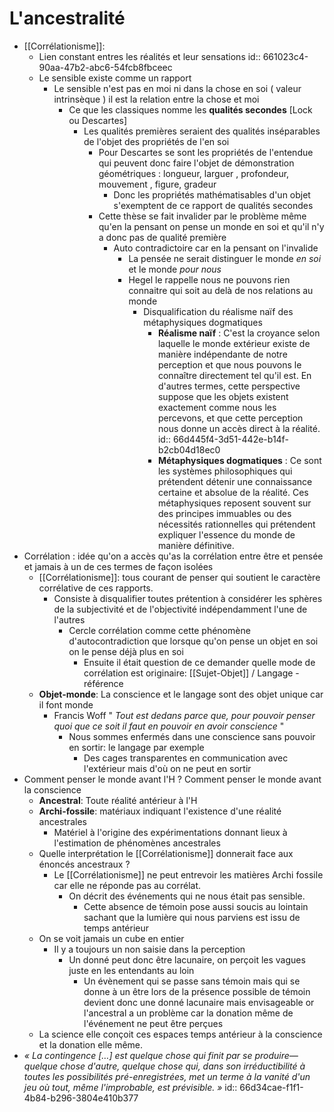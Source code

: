 # L'ancestralité
- [[Corrélationisme]]:
	- Lien constant entres les réalités et leur sensations
	  id:: 661023c4-90aa-47b2-abc6-54fcb8fbceec
	- Le sensible existe comme un rapport
		- Le sensible n'est pas en moi ni dans la chose en soi ( valeur intrinsèque ) il est la relation entre la chose et moi
			- Ce que les classiques nomme les **qualités secondes** [Lock ou Descartes]
				- Les qualités premières seraient des qualités inséparables de l'objet des propriétés de l'en soi
					- Pour Descartes se sont les propriétés de l'entendue qui peuvent donc faire l'objet de démonstration géométriques : longueur, larguer , profondeur, mouvement , figure, gradeur
						- Donc les propriétés mathématisables d'un objet s'exemptent de ce rapport de qualités secondes
					- Cette thèse se fait invalider par le problème même qu'en la pensant on pense un monde en soi et qu'il n'y a donc pas de qualité première
						- Auto contradictoire car en la pensant on l'invalide
							- La pensée ne serait distinguer le monde *en soi* et le monde *pour nous*
							- Hegel le rappelle nous ne pouvons rien connaitre qui soit au delà de nos relations au monde
								- Disqualification du réalisme naïf des métaphysiques dogmatiques
									- **Réalisme naïf** : C'est la croyance selon laquelle le monde extérieur existe de manière indépendante de notre perception et que nous pouvons le connaître directement tel qu'il est. En d'autres termes, cette perspective suppose que les objets existent exactement comme nous les percevons, et que cette perception nous donne un accès direct à la réalité.
									  id:: 66d445f4-3d51-442e-b14f-b2cb04d18ec0
									- **Métaphysiques dogmatiques** : Ce sont les systèmes philosophiques qui prétendent détenir une connaissance certaine et absolue de la réalité. Ces métaphysiques reposent souvent sur des principes immuables ou des nécessités rationnelles qui prétendent expliquer l'essence du monde de manière définitive.
- Corrélation : idée qu'on a accès qu'as la corrélation entre être et pensée et jamais à un de ces termes de façon isolées
	- [[Corrélationisme]]: tous courant de penser qui soutient le caractère corrélative de ces rapports.
		- Consiste à disqualifier toutes prétention à considérer les sphères de la subjectivité et de l'objectivité indépendamment l'une de l'autres
			- Cercle corrélation comme cette phénomène d'autocontradiction que lorsque qu'on pense un objet en soi on le pense déjà plus en soi
				- Ensuite il était question de ce demander quelle mode de corrélation est originaire: [[Sujet-Objet]] / Langage -référence
	- **Objet-monde**: La conscience et le langage sont des objet unique car il font monde
		- Francis Woff " *Tout est dedans parce que, pour pouvoir penser quoi que ce soit il faut en pouvoir en  avoir conscience* "
			- Nous sommes enfermés dans une conscience sans pouvoir en sortir: le langage par exemple
				- Des cages transparentes en communication avec l'extérieur mais d'où on ne peut en sortir
- Comment penser le monde avant l'H ? Comment penser le monde avant la conscience
	- **Ancestral**: Toute réalité antérieur à l'H
	- **Archi-fossile**: matériaux indiquant l'existence d'une réalité ancestrales
		- Matériel à l'origine des expérimentations donnant lieux à l'estimation de phénomènes ancestrales
	- Quelle interprétation le [[Corrélationisme]] donnerait face aux énoncés ancestraux ?
		- Le [[Corrélationisme]] ne peut entrevoir les matières Archi fossile car elle ne réponde pas au corrélat.
			- On décrit des événements qui ne nous était pas sensible.
				- Cette absence de témoin pose aussi soucis au lointain sachant que la lumière qui nous parviens est issu de temps antérieur
	- On se voit jamais un cube en entier
		- Il y a toujours un non saisie dans la perception
			- Un donné peut donc être lacunaire, on perçoit les vagues juste en les entendants au loin
				- Un évènement qui se passe sans témoin mais qui se donne à un être lors de la présence possible de témoin devient donc une donné lacunaire mais envisageable or l'ancestral a un problème car la donation même de l'événement ne peut être perçues
	- La science elle conçoit ces espaces temps antérieur à la conscience et la donation elle même.
- *« La contingence […] est quelque chose qui finit par se produire—quelque chose d'autre, quelque chose qui, dans son irréductibilité à toutes les possibilités pré-enregistrées, met un terme à la vanité d'un jeu où tout, même l'improbable, est prévisible. »*
  id:: 66d34cae-f1f1-4b84-b296-3804e410b377